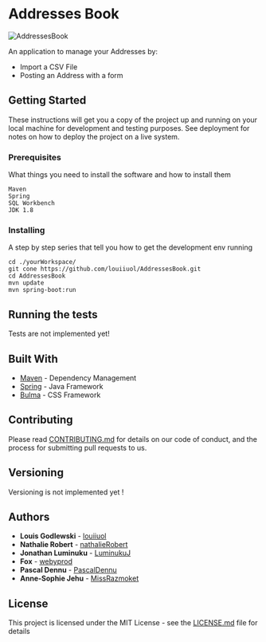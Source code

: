 # Addresses Book
<img src="https://www.bishop.edu/wp-content/uploads/2018/06/Calendar-web-banner.jpg" title="AddressesBook" alt="AddressesBook">

An application to manage your Addresses by: 
* Import a CSV File 
* Posting an Address with a form

## Getting Started

These instructions will get you a copy of the project up and running on your local machine for development and testing purposes. See deployment for notes on how to deploy the project on a live system.

### Prerequisites

What things you need to install the software and how to install them

```
Maven
Spring
SQL Workbench
JDK 1.8 
```

### Installing

A step by step series that tell you how to get the development env running

```
cd ./yourWorkspace/
git cone https://github.com/louiiuol/AddressesBook.git
cd AddressesBook
mvn update
mvn spring-boot:run
```

## Running the tests

Tests are not implemented yet! 

## Built With

* [Maven](https://maven.apache.org/) - Dependency Management
* [Spring](https://spring.io/) - Java Framework
* [Bulma](https://bulma.io/documentation/) - CSS Framework

## Contributing

Please read [CONTRIBUTING.md](https://gist.github.com/louiiuol/f1ca9436c877c85f39f20e683ed64156) for details on our code of conduct, and the process for submitting pull requests to us.

## Versioning

Versioning is not implemented yet ! 

## Authors

* **Louis Godlewski**  - [louiiuol](https://github.com/louiiuol)
* **Nathalie Robert**  - [nathalieRobert](https://github.com/nathalieRobert)
* **Jonathan Luminuku**  - [LuminukuJ](https://github.com/LuminukuJ)
* **Fox**  - [webyprod](https://github.com/webyprod)
* **Pascal Dennu**  - [PascalDennu](https://github.com/PascalDennu)
* **Anne-Sophie Jehu**  - [MissRazmoket](https://github.com/MissRazmoket)


## License

This project is licensed under the MIT License - see the [LICENSE.md](LICENSE.md) file for details
